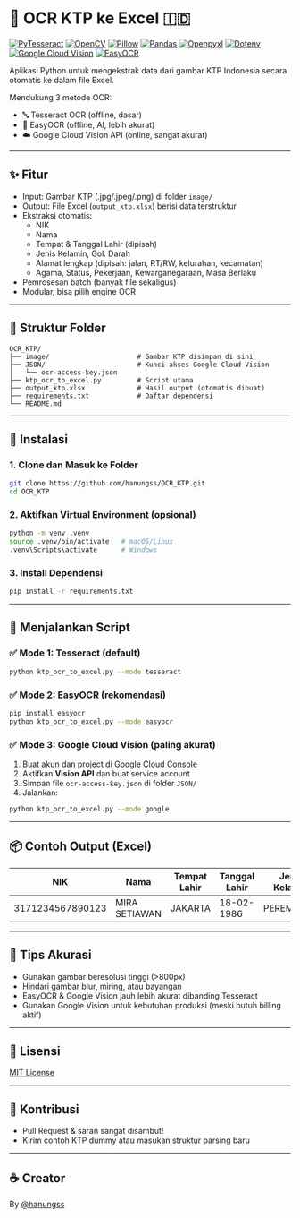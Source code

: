 # 🪪 OCR KTP ke Excel 🇮🇩
[![PyTesseract](https://img.shields.io/badge/pytesseract-%20OCR-lightgrey)](https://pypi.org/project/pytesseract/)
[![OpenCV](https://img.shields.io/badge/opencv-python-blue)](https://pypi.org/project/opencv-python/)
[![Pillow](https://img.shields.io/badge/Pillow-image--processing-green)](https://pypi.org/project/Pillow/)
[![Pandas](https://img.shields.io/badge/pandas-dataframe-orange)](https://pypi.org/project/pandas/)
[![Openpyxl](https://img.shields.io/badge/openpyxl-excel-lightblue)](https://pypi.org/project/openpyxl/)
[![Dotenv](https://img.shields.io/badge/python--dotenv-envvars-yellowgreen)](https://pypi.org/project/python-dotenv/)
[![Google Cloud Vision](https://img.shields.io/badge/google--cloud--vision-OCR-lightblue)](https://pypi.org/project/google-cloud-vision/)
[![EasyOCR](https://img.shields.io/badge/easyocr-AI--OCR-brightgreen)](https://pypi.org/project/easyocr/)


Aplikasi Python untuk mengekstrak data dari gambar KTP Indonesia secara otomatis ke dalam file Excel.

Mendukung 3 metode OCR:
- 🔤 Tesseract OCR (offline, dasar)
- 🧠 EasyOCR (offline, AI, lebih akurat)
- ☁️ Google Cloud Vision API (online, sangat akurat)

---

## ✨ Fitur

- Input: Gambar KTP (.jpg/.jpeg/.png) di folder `image/`
- Output: File Excel (`output_ktp.xlsx`) berisi data terstruktur
- Ekstraksi otomatis:
  - NIK
  - Nama
  - Tempat & Tanggal Lahir (dipisah)
  - Jenis Kelamin, Gol. Darah
  - Alamat lengkap (dipisah: jalan, RT/RW, kelurahan, kecamatan)
  - Agama, Status, Pekerjaan, Kewarganegaraan, Masa Berlaku
- Pemrosesan batch (banyak file sekaligus)
- Modular, bisa pilih engine OCR

---

## 📂 Struktur Folder

```
OCR_KTP/
├── image/                      # Gambar KTP disimpan di sini
├── JSON/                       # Kunci akses Google Cloud Vision
│   └── ocr-access-key.json
├── ktp_ocr_to_excel.py         # Script utama
├── output_ktp.xlsx             # Hasil output (otomatis dibuat)
├── requirements.txt            # Daftar dependensi
└── README.md
```

---

## 🔧 Instalasi

### 1. Clone dan Masuk ke Folder
```bash
git clone https://github.com/hanungss/OCR_KTP.git
cd OCR_KTP
```

### 2. Aktifkan Virtual Environment (opsional)
```bash
python -m venv .venv
source .venv/bin/activate   # macOS/Linux
.venv\Scripts\activate      # Windows
```

### 3. Install Dependensi
```bash
pip install -r requirements.txt
```

---

## 🚀 Menjalankan Script

### ✅ Mode 1: Tesseract (default)
```bash
python ktp_ocr_to_excel.py --mode tesseract
```

### ✅ Mode 2: EasyOCR (rekomendasi)
```bash
pip install easyocr
python ktp_ocr_to_excel.py --mode easyocr
```

### ✅ Mode 3: Google Cloud Vision (paling akurat)
1. Buat akun dan project di [Google Cloud Console](https://console.cloud.google.com/)
2. Aktifkan **Vision API** dan buat service account
3. Simpan file `ocr-access-key.json` di folder `JSON/`
4. Jalankan:
```bash
python ktp_ocr_to_excel.py --mode google
```

---

## 📦 Contoh Output (Excel)

| NIK              | Nama         | Tempat Lahir | Tanggal Lahir | Jenis Kelamin | ... |
|------------------|--------------|---------------|----------------|----------------|-----|
| 3171234567890123 | MIRA SETIAWAN| JAKARTA       | 18-02-1986     | PEREMPUAN      | ... |

---

## 🧠 Tips Akurasi

- Gunakan gambar beresolusi tinggi (>800px)
- Hindari gambar blur, miring, atau bayangan
- EasyOCR & Google Vision jauh lebih akurat dibanding Tesseract
- Gunakan Google Vision untuk kebutuhan produksi (meski butuh billing aktif)

---

## 📜 Lisensi

[MIT License](LICENSE)

---

## 🙋 Kontribusi

- Pull Request & saran sangat disambut!
- Kirim contoh KTP dummy atau masukan struktur parsing baru

---

## ☕ Creator

By [@hanungss](https://github.com/hanungss)
